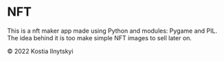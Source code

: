 # NFT
This is a nft maker app made using Python and modules: Pygame and PIL. The idea behind it is too make simple NFT images to sell later on. 

© 2022 Kostia Ilnytskyi
